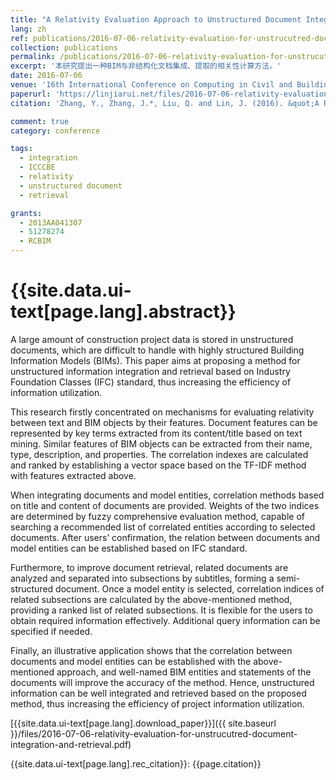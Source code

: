 ```yaml
---
title: "A Relativity Evaluation Approach to Unstructured Document Integration and Retrieval for Building Information Modeling"
lang: zh
ref: publications/2016-07-06-relativity-evaluation-for-unstrucutred-document-integration-and-retrieval
collection: publications
permalink: /publications/2016-07-06-relativity-evaluation-for-unstrucutred-document-integration-and-retrieval
excerpt: '本研究提出一种BIM与非结构化文档集成、提取的相关性计算方法。'
date: 2016-07-06
venue: '16th International Conference on Computing in Civil and Building Engineering'
paperurl: 'https://linjiarui.net/files/2016-07-06-relativity-evaluation-for-unstrucutred-document-integration-and-retrieval.pdf'
citation: 'Zhang, Y., Zhang, J.*, Liu, Q. and Lin, J. (2016). &quot;A Relativity Evaluation Approach to Unstructured Document Integration and Retrieval for Building Information Modeling&quot; <i>in Proceedings of the 16th International Conference on Computing in Civil and Building Engineering</i>. 936-942. Osaka, Japan.'

comment: true
category: conference

tags: 
  - integration
  - ICCCBE
  - relativity
  - unstructured document
  - retrieval

grants:
  - 2013AA041307
  - 51278274
  - RCBIM
---
```



{{site.data.ui-text[page.lang].abstract}}
====

A large amount of construction project data is stored in unstructured documents, which are difficult to handle with highly structured Building Information Models (BIMs). This paper aims at proposing a method for unstructured information integration and retrieval based on Industry Foundation Classes (IFC) standard, thus increasing the efficiency of information utilization.  

This research firstly concentrated on mechanisms for evaluating relativity between text and BIM objects by their features. Document features can be represented by key terms extracted from its content/title based on text mining. Similar features of BIM objects can be extracted from their name, type, description, and properties. The correlation indexes are calculated and ranked by establishing a vector space based on the TF-IDF method with features extracted above.  

When integrating documents and model entities, correlation methods based on title and content of documents are provided. Weights of the two indices are determined by fuzzy comprehensive evaluation method, capable of searching a recommended list of correlated entities according to selected documents. After users’ confirmation, the relation between documents and model entities can be established based on IFC standard.  

Furthermore, to improve document retrieval, related documents are analyzed and separated into subsections by subtitles, forming a semi-structured document. Once a model entity is selected, correlation indices of related subsections are calculated by the above-mentioned method, providing a ranked list of related subsections. It is flexible for the users to obtain required information effectively. Additional query information can be specified if needed.  

Finally, an illustrative application shows that the correlation between documents and model entities can be established with the above-mentioned approach, and well-named BIM entities and statements of the documents will improve the accuracy of the method. Hence, unstructured information can be well integrated and retrieved based on the proposed method, thus increasing the efficiency of project information utilization. 

[{{site.data.ui-text[page.lang].download_paper}}]({{ site.baseurl }}/files/2016-07-06-relativity-evaluation-for-unstrucutred-document-integration-and-retrieval.pdf)

{{site.data.ui-text[page.lang].rec_citation}}: {{page.citation}}